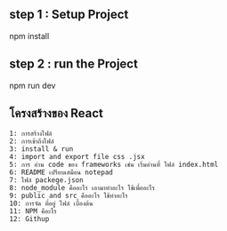 ## step 1 : Setup Project
npm install

## step 2 : run the Project
npm run dev

## โครงสร้างของ React
    1: การสร้างไฟล์
    2: การเข้าถึงไฟล์
    3: install & run
    4: import and export file css .jsx
    5: การ อ่าน code ของ frameworks เช่น เริ่มอ่านที่ ไฟล์ index.html
    6: README เปรียบเสมือน notepad
    7: ไฟล์ packege.json
    8: node_module คืออะไร เอามาทำอะไร ใช้เพื่ออะไร
    9: public and src คืออะไร ใช้ทำอะไร
    10: การจัด ที่อยู่ ไฟล์ เบื้องต้น
    11: NPM คือะไร
    12: Githup
